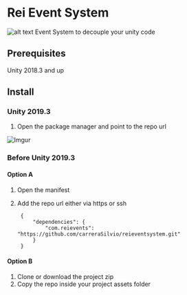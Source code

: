 # Rei Event System 
![alt text](https://github.com/carreraSilvio/reiEventSystem/tree/main/Resources/king-img.png)
Event System to decouple your unity code

## Prerequisites
Unity 2018.3 and up

## Install

### Unity 2019.3
1. Open the package manager and point to the repo url

![Imgur](https://i.imgur.com/iYGgINz.png)

### Before Unity 2019.3

#### Option A
1. Open the manifest
2. Add the repo url either via https or ssh

		{
    		"dependencies": {
        		"com.reievents": "https://github.com/carreraSilvio/reieventsystem.git"
    		}
		}

#### Option B
1. Clone or download the project zip
2. Copy the repo inside your project assets folder
